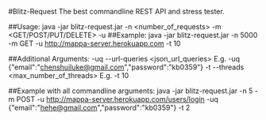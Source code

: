 #Blitz-Request
The best commandline REST API and stress tester.

##Usage:
    java -jar blitz-request.jar  -n <number_of_requests> -m <GET/POST/PUT/DELETE> -u <url>
##Example:
    java -jar blitz-request.jar  -n 5000 -m GET -u http://mappa-server.herokuapp.com -t 10

##Additional Arguments:
    -uq  --url-queries <json_url_queries> E.g. -uq \{\"email\":\"chenshuiluke@gmail.com\",\"password\":\"kb0359\"\}
    -t   --threads <max_number_of_threads> E.g. -t 10
    
##Example with all commandline arguments:
    java -jar blitz-request.jar  -n 5 -m POST -u http://mappa-server.herokuapp.com/users/login -uq \{\"email\":\"hehe@gmail.com\",\"password\":\"kb0359\"\} -t 2